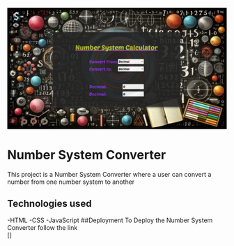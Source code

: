 ![alt text](images/scr.png)
# Number System Converter
This project is a Number System Converter where a user can convert a number from one number system to another
## Technologies used
-HTML
-CSS
-JavaScript
##Deployment
To Deploy the Number System Converter follow the link <br>[]
